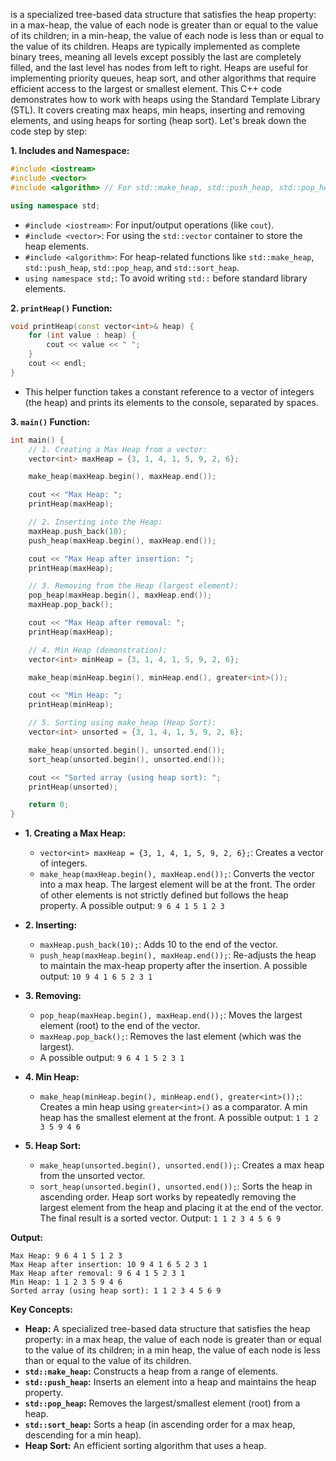 is a specialized tree-based data structure that satisfies the heap property: in a max-heap, the value of each node is greater than or equal to the value of its children; in a min-heap, the value of each node is less than or equal to the value of its children.  Heaps are typically implemented as complete binary trees, meaning all levels except possibly the last are completely filled, and the last level has nodes from left to right.  Heaps are useful for implementing priority queues, heap sort, and other algorithms that require efficient access to the largest or smallest element. This C++ code demonstrates how to work with heaps using the Standard Template Library (STL). It covers creating max heaps, min heaps, inserting and removing elements, and using heaps for sorting (heap sort). Let's break down the code step by step:

**1. Includes and Namespace:**

```cpp
#include <iostream>
#include <vector>
#include <algorithm> // For std::make_heap, std::push_heap, std::pop_heap

using namespace std;
```

*   `#include <iostream>`: For input/output operations (like `cout`).
*   `#include <vector>`: For using the `std::vector` container to store the heap elements.
*   `#include <algorithm>`: For heap-related functions like `std::make_heap`, `std::push_heap`, `std::pop_heap`, and `std::sort_heap`.
*   `using namespace std;`: To avoid writing `std::` before standard library elements.

**2. `printHeap()` Function:**

```cpp
void printHeap(const vector<int>& heap) {
    for (int value : heap) {
        cout << value << " ";
    }
    cout << endl;
}
```

*   This helper function takes a constant reference to a vector of integers (the heap) and prints its elements to the console, separated by spaces.

**3. `main()` Function:**

```cpp
int main() {
    // 1. Creating a Max Heap from a vector:
    vector<int> maxHeap = {3, 1, 4, 1, 5, 9, 2, 6};

    make_heap(maxHeap.begin(), maxHeap.end());

    cout << "Max Heap: ";
    printHeap(maxHeap);

    // 2. Inserting into the Heap:
    maxHeap.push_back(10);
    push_heap(maxHeap.begin(), maxHeap.end());

    cout << "Max Heap after insertion: ";
    printHeap(maxHeap);

    // 3. Removing from the Heap (largest element):
    pop_heap(maxHeap.begin(), maxHeap.end());
    maxHeap.pop_back();

    cout << "Max Heap after removal: ";
    printHeap(maxHeap);

    // 4. Min Heap (demonstration):
    vector<int> minHeap = {3, 1, 4, 1, 5, 9, 2, 6};

    make_heap(minHeap.begin(), minHeap.end(), greater<int>());

    cout << "Min Heap: ";
    printHeap(minHeap);

    // 5. Sorting using make_heap (Heap Sort):
    vector<int> unsorted = {3, 1, 4, 1, 5, 9, 2, 6};

    make_heap(unsorted.begin(), unsorted.end());
    sort_heap(unsorted.begin(), unsorted.end());

    cout << "Sorted array (using heap sort): ";
    printHeap(unsorted);

    return 0;
}
```

*   **1. Creating a Max Heap:**
    *   `vector<int> maxHeap = {3, 1, 4, 1, 5, 9, 2, 6};`: Creates a vector of integers.
    *   `make_heap(maxHeap.begin(), maxHeap.end());`: Converts the vector into a max heap. The largest element will be at the front. The order of other elements is not strictly defined but follows the heap property.  A possible output: `9 6 4 1 5 1 2 3`

*   **2. Inserting:**
    *   `maxHeap.push_back(10);`: Adds 10 to the end of the vector.
    *   `push_heap(maxHeap.begin(), maxHeap.end());`: Re-adjusts the heap to maintain the max-heap property after the insertion. A possible output: `10 9 4 1 6 5 2 3 1`

*   **3. Removing:**
    *   `pop_heap(maxHeap.begin(), maxHeap.end());`: Moves the largest element (root) to the end of the vector.
    *   `maxHeap.pop_back();`: Removes the last element (which was the largest).
    *   A possible output: `9 6 4 1 5 2 3 1`

*   **4. Min Heap:**
    *   `make_heap(minHeap.begin(), minHeap.end(), greater<int>());`: Creates a min heap using `greater<int>()` as a comparator. A min heap has the smallest element at the front. A possible output: `1 1 2 3 5 9 4 6`

*   **5. Heap Sort:**
    *   `make_heap(unsorted.begin(), unsorted.end());`: Creates a max heap from the unsorted vector.
    *   `sort_heap(unsorted.begin(), unsorted.end());`: Sorts the heap in ascending order. Heap sort works by repeatedly removing the largest element from the heap and placing it at the end of the vector. The final result is a sorted vector. Output: `1 1 2 3 4 5 6 9`

**Output:**

```
Max Heap: 9 6 4 1 5 1 2 3
Max Heap after insertion: 10 9 4 1 6 5 2 3 1
Max Heap after removal: 9 6 4 1 5 2 3 1
Min Heap: 1 1 2 3 5 9 4 6
Sorted array (using heap sort): 1 1 2 3 4 5 6 9
```

**Key Concepts:**

*   **Heap:** A specialized tree-based data structure that satisfies the heap property: in a max heap, the value of each node is greater than or equal to the value of its children; in a min heap, the value of each node is less than or equal to the value of its children.
*   **`std::make_heap`:** Constructs a heap from a range of elements.
*   **`std::push_heap`:** Inserts an element into a heap and maintains the heap property.
*   **`std::pop_heap`:** Removes the largest/smallest element (root) from a heap.
*   **`std::sort_heap`:** Sorts a heap (in ascending order for a max heap, descending for a min heap).
*   **Heap Sort:** An efficient sorting algorithm that uses a heap.
